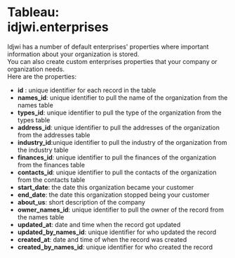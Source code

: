 # Tableau: <br/> idjwi.enterprises

Idjwi has a number of default enterprises' properties where important information about your organization is stored. <br/>
You can also create custom enterprises properties that your company or organization needs. <br/>
Here are the properties:

- **id** : unique identifier for each record in the table
- **names_id**: unique identifier to pull the name of the organization from the names table
- **types_id**: unique identifier to pull the type of the organization from the types table
- **address_id**: unique identifier to pull the addresses of the organization from the addresses table
- **industry_id**:unique identifier to pull the industry of the organization from the industry table
- **finances_id**: unique identifier to pull the finances of the organization from the finances table
- **contacts_id**: unique identifier to pull the contacts of the organization from the contacts table
- **start_date**: the date this organization became your customer 
- **end_date**: the date this organization stopped being your customer
- **about_us**: short description of the company
- **owner_names_id**: unique identifier to pull the owner of the record from the names table
- **updated_at**: date and time when the record got updated
- **updated_by_names_id**: unique identifier for who updated the record
- **created_at**: date and time of when the record was created
- **created_by_names_id**: unique identifier for who created the record

